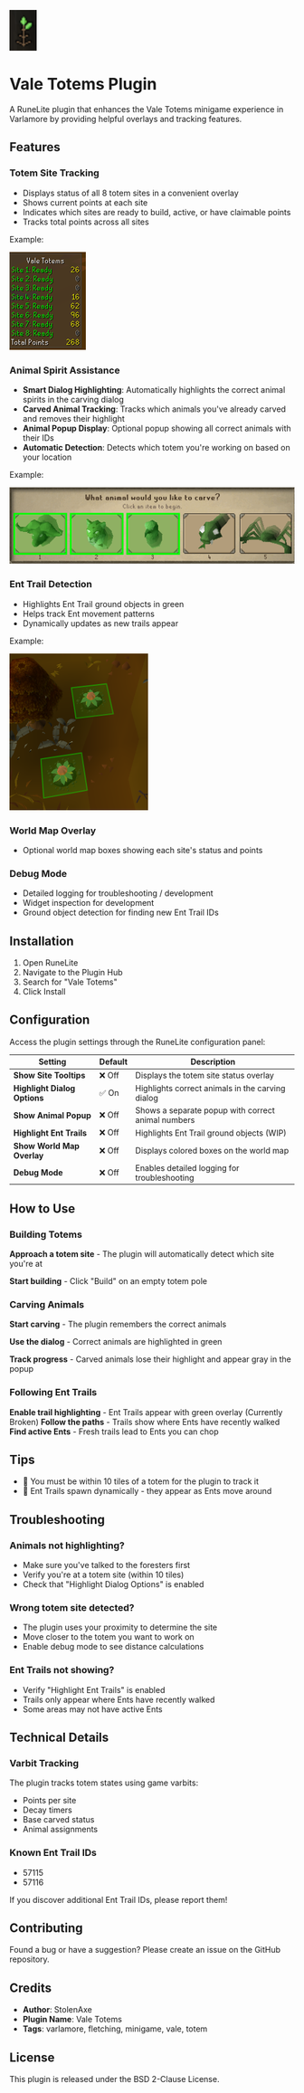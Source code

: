 ![img_1.png](icon.png)

# Vale Totems Plugin

A RuneLite plugin that enhances the Vale Totems minigame experience in Varlamore by providing helpful overlays and tracking features.

## Features

### Totem Site Tracking
- Displays status of all 8 totem sites in a convenient overlay
- Shows current points at each site
- Indicates which sites are ready to build, active, or have claimable points
- Tracks total points across all sites

Example: 

![img.png](media/site_overlay.png)

### Animal Spirit Assistance
- **Smart Dialog Highlighting**: Automatically highlights the correct animal spirits in the carving dialog
- **Carved Animal Tracking**: Tracks which animals you've already carved and removes their highlight
- **Animal Popup Display**: Optional popup showing all correct animals with their IDs
- **Automatic Detection**: Detects which totem you're working on based on your location

Example:

![img.png](media/chatbox_overlay.png)

### Ent Trail Detection
- Highlights Ent Trail ground objects in green
- Helps track Ent movement patterns
- Dynamically updates as new trails appear

Example:

![img.png](media/ent_trails.png)

### World Map Overlay
- Optional world map boxes showing each site's status and points

### Debug Mode
- Detailed logging for troubleshooting / development
- Widget inspection for development
- Ground object detection for finding new Ent Trail IDs

## Installation

1. Open RuneLite
2. Navigate to the Plugin Hub
3. Search for "Vale Totems"
4. Click Install

## Configuration

Access the plugin settings through the RuneLite configuration panel:

| Setting | Default | Description                                        |
|---------|---------|----------------------------------------------------|
| **Show Site Tooltips** | ❌ Off | Displays the totem site status overlay             |
| **Highlight Dialog Options** | ✅ On | Highlights correct animals in the carving dialog   |
| **Show Animal Popup** | ❌ Off | Shows a separate popup with correct animal numbers |
| **Highlight Ent Trails** | ❌ Off | Highlights Ent Trail ground objects (WIP)          |
| **Show World Map Overlay** | ❌ Off | Displays colored boxes on the world map |
| **Debug Mode** | ❌ Off | Enables detailed logging for troubleshooting       |

## How to Use

### Building Totems

**Approach a totem site** - The plugin will automatically detect which site you're at

**Start building** - Click "Build" on an empty totem pole

### Carving Animals
**Start carving** - The plugin remembers the correct animals

**Use the dialog** - Correct animals are highlighted in green

**Track progress** - Carved animals lose their highlight and appear gray in the popup

### Following Ent Trails

**Enable trail highlighting** - Ent Trails appear with green overlay (Currently Broken)
**Follow the paths** - Trails show where Ents have recently walked
**Find active Ents** - Fresh trails lead to Ents you can chop

## Tips

- 📍 You must be within 10 tiles of a totem for the plugin to track it
- 🌿 Ent Trails spawn dynamically - they appear as Ents move around

## Troubleshooting

### Animals not highlighting?
- Make sure you've talked to the foresters first
- Verify you're at a totem site (within 10 tiles)
- Check that "Highlight Dialog Options" is enabled

### Wrong totem site detected?
- The plugin uses your proximity to determine the site
- Move closer to the totem you want to work on
- Enable debug mode to see distance calculations

### Ent Trails not showing?
- Verify "Highlight Ent Trails" is enabled
- Trails only appear where Ents have recently walked
- Some areas may not have active Ents

## Technical Details

### Varbit Tracking
The plugin tracks totem states using game varbits:
- Points per site
- Decay timers
- Base carved status
- Animal assignments

### Known Ent Trail IDs
- 57115
- 57116

If you discover additional Ent Trail IDs, please report them!

## Contributing

Found a bug or have a suggestion? Please create an issue on the GitHub repository.

## Credits

- **Author**: StolenAxe
- **Plugin Name**: Vale Totems
- **Tags**: varlamore, fletching, minigame, vale, totem

## License

This plugin is released under the BSD 2-Clause License.